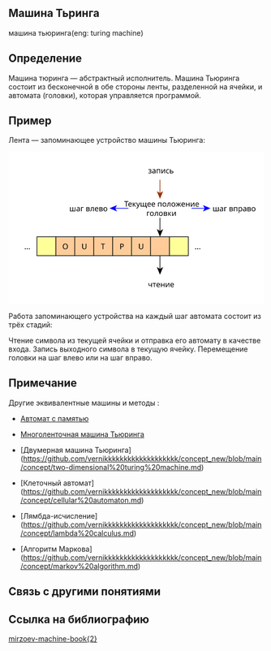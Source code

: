 ## Машина Тьринга
машина тьюринга(eng: turing machine)
## Определение 
Машина тюринга — абстрактный исполнитель. Машина Тьюринга состоит из бесконечной в обе стороны ленты, разделенной на ячейки, и автомата (головки), которая управляется программой.
## Пример
Лента — запоминающее устройство машины Тьюринга:

![tm_memory](https://github.com/vernikkkkkkkkkkkkkkkkkkk/concept_new/blob/main/images/tm_memory.svg)

Работа запоминающего устройства на каждый шаг автомата состоит из трёх стадий:

Чтение символа из текущей ячейки и отправка его автомату в качестве входа.
Запись выходного символа в текущую ячейку.
Перемещение головки на шаг влево или на шаг вправо.
## Примечание
Другие эквивалентные машины и методы :

-  [Автомат с памятью](https://github.com/vernikkkkkkkkkkkkkkkkkkk/concept_new/blob/main/concept/automatic%20machine%20with%20memory.md)

-  [Многоленточная машина Тьюринга](https://github.com/vernikkkkkkkkkkkkkkkkkkk/concept_new/blob/main/concept/multiband%20turing%20machine.md)

-  [Двумерная машина Тьюринга] (https://github.com/vernikkkkkkkkkkkkkkkkkkk/concept_new/blob/main/concept/two-dimensional%20turing%20machine.md)

-  [Клеточный автомат] (https://github.com/vernikkkkkkkkkkkkkkkkkkk/concept_new/blob/main/concept/cellular%20automaton.md)

-  [Лямбда-исчисление] (https://github.com/vernikkkkkkkkkkkkkkkkkkk/concept_new/blob/main/concept/lambda%20calculus.md)

-  [Алгоритм Маркова] (https://github.com/vernikkkkkkkkkkkkkkkkkkk/concept_new/blob/main/concept/markov%20algorithm.md)




## Связь с другими понятиями

## Ссылка на библиографию
[mirzoev-machine-book{2}](https://github.com/vernikkkkkkkkkkkkkkkkkkk/concept_new/blob/main/bibliography/mirzoev-machine-book%7B2%7D.md)
